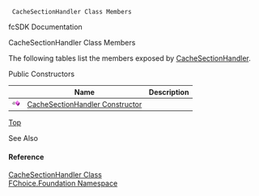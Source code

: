 ﻿     CacheSectionHandler Class Members                                                   

fcSDK Documentation

CacheSectionHandler Class Members

The following tables list the members exposed by [CacheSectionHandler](fcSDK~FChoice.Foundation.CacheSectionHandler.md).

Public Constructors

|   | Name | Description |
| --- | --- | --- |
| ![Public Constructor](dotnetimages/publicConstructor.png) | [CacheSectionHandler Constructor](fcSDK~FChoice.Foundation.CacheSectionHandler~_ctor.md) |   |

[Top](#top)

See Also

#### Reference

[CacheSectionHandler Class](fcSDK~FChoice.Foundation.CacheSectionHandler.md)  
[FChoice.Foundation Namespace](fcSDK~FChoice.Foundation_namespace.md)